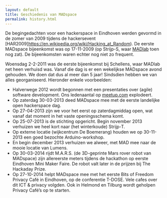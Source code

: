 ```yaml
---
layout: default
title: Geschiedenis van MADspace
permalink: history.html
---
```


De begingedachten voor een hackerspace in Eindhoven werden gevormd in de zomer
van 2009 tijdens de hackersevent
[HAR2009]https://en.wikipedia.org/wiki/Hacking_at_Random). De eerste MADspace
bijeenkomst was op 17-11-2009 (op Strijp-S, waar
[MADlab](http://madlab.nl/?lang=en) toen nog zat). De bijeenkomsten waren
echter nog niet zo frequent.

Woensdag 2-2-2011 was de eerste bijeenkomst bij Schellens, waar MADlab net
heen verhuisd was. Vanaf die dag is er een wekelijkse MADspace avond gehouden.
We doen dat dus al meer dan 5 jaar! Sindsdien hebben we van alles
georganiseerd. Hieronder enkele voorbeelden:

*   Halverwege 2012 wordt begonnen met een presentaties over (agile) software
    development. Ons ledenaantal op
    [meetup.com](http://www.meetup.com/MADspace/) explodeert.  
*   Op zaterdag 30-03-2013 deed MADspace mee met de eerste landelijke open
    hackerspace dag.  
*   Op 27-04-2013 zijn we voor het eerst op zaterdagmiddag open, wat vanaf dat
    moment in het vaste openingsschema komt.  
*   Op 25-07-2013 is de stichting opgericht. Begin november 2013 verhuizen we
    heel kort naar (het winterkoude) Strijp-T.  
*   Op externe locatie (wijkcentrum De Boemerang) houden we op 30-11-2013 een
    goed bezochte Arduino-workshop.  
*   En begin december 2013 verhuizen we alweer, met MAD mee naar de mooie
    locatie van Lumens.  
*   Op 30-03-2014 rijdt M.A.R.S. (de 3D-geprinte Mars rover robot van
    MADspace) zijn allereerste meters tijdens de hackathon op eerste Eindhoven
    Mini Maker Faire.  De robot valt later in de prijzen bij The Hackaday
    Prize.  
*   Op 27-10-2014 helpt MADspace mee met het eerste Bits of Freedom Privacy
    Café in Eindhoven, op de conferentie T-DOSE. Vele cafes over dit ICT &
    privacy volgden. Ook in Helmond en Tilburg wordt geholpen Privacy Café’s
    op te starten.

